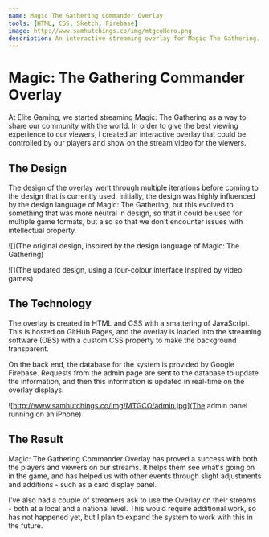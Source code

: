 ```yaml
---
name: Magic The Gathering Commander Overlay
tools: [HTML, CSS, Sketch, Firebase]
image: http://www.samhutchings.co/img/mtgcoHero.png
description: An interactive streaming overlay for Magic The Gathering.
---
```


# Magic: The Gathering Commander Overlay
At Elite Gaming, we started streaming Magic: The Gathering as a way to share our community with the world. In order to give the best viewing experience to our viewers, I created an interactive overlay that could be controlled by our players and show on the stream video for the viewers.

## The Design
The design of the overlay went through multiple iterations before coming to the design that is currently used. Initially, the design was highly influenced by the design language of Magic: The Gathering, but this evolved to something that was more neutral in design, so that it could be used for multiple game formats, but also so that we don't encounter issues with intellectual property.

![](The original design, inspired by the design language of Magic: The Gathering)

![](The updated design, using a four-colour interface inspired by video games)

## The Technology
The overlay is created in HTML and CSS with a smattering of JavaScript. This is hosted on GitHub Pages, and the overlay is loaded into the streaming software (OBS) with a custom CSS property to make the background transparent.

On the back end, the database for the system is provided by Google Firebase. Requests from the admin page are sent to the database to update the information, and then this information is updated in real-time on the overlay displays.

![http://www.samhutchings.co/img/MTGCO/admin.jpg](The admin panel running on an iPhone)

## The Result
Magic: The Gathering Commander Overlay has proved a success with both the players and viewers on our streams. It helps them see what's going on in the game, and has helped us with other events through slight adjustments and additions - such as a card display panel.

I've also had a couple of streamers ask to use the Overlay on their streams - both at a local and a national level. This would require additional work, so has not happened yet, but I plan to expand the system to work with this in the future.